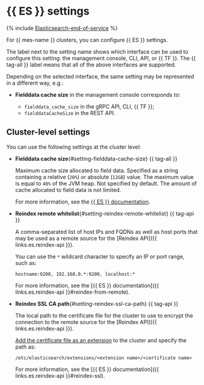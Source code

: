 # {{ ES }} settings

{% include [Elasticsearch-end-of-service](../../_includes/mdb/mes/note-end-of-service.md) %}

For {{ mes-name }} clusters, you can configure {{ ES }} settings.

The label next to the setting name shows which interface can be used to configure this setting: the management console, CLI, API, or {{ TF }}. The {{ tag-all }} label means that all of the above interfaces are supported.

Depending on the selected interface, the same setting may be represented in a different way, e.g.:

* **Fielddata cache size** in the management console corresponds to:

   * `fielddata_cache_size` in the gRPC API, CLI, {{ TF }};
   * `fielddataCacheSize` in the REST API.

## Cluster-level settings

You can use the following settings at the cluster level:

* **Fielddata cache size**{#setting-fielddata-cache-size} {{ tag-all }}

   Maximum cache size allocated to field data. Specified as a string containing a relative (`20%`) or absolute (`12GB`) value. The maximum value is equal to `40%` of the JVM heap. Not specified by default. The amount of cache allocated to field data is not limited.

   For more information, see the [{{ ES }} documentation](https://www.elastic.co/guide/en/elasticsearch/reference/current/modules-fielddata.html).

* **Reindex remote whitelist**{#setting-reindex-remote-whitelist} {{ tag-api }}

   A comma-separated list of host IPs and FQDNs as well as host ports that may be used as a remote source for the [Reindex API]({{ links.es.reindex-api }}).

   You can use the `*` wildcard character to specify an IP or port range, such as:

   ```text
   hostname:9200, 192.168.0.*:9200, localhost:*
   ```

   For more information, see the [{{ ES }} documentation]({{ links.es.reindex-api }}#reindex-from-remote).

* **Reindex SSL CA path**{#setting-reindex-ssl-ca-path} {{ tag-api }}

   The local path to the certificate file for the cluster to use to encrypt the connection to the remote source for the [Reindex API]({{ links.es.reindex-api }}).

   [Add the certificate file as an extension](../operations/cluster-extensions.md#add) to the cluster and specify the path as:

   ```text
   /etc/elasticsearch/extensions/<extension name>/<certificate name>
   ```

   For more information, see the [{{ ES }} documentation]({{ links.es.reindex-api }}#reindex-ssl).
